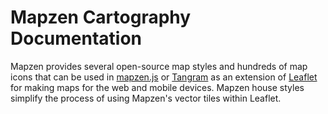 # Mapzen Cartography Documentation

Mapzen provides several open-source map styles and hundreds of map icons that can be used in [mapzen.js](https://mapzen.com/documentation/mapzen-js/) or [Tangram](https://mapzen.com/documentation/tangram/) as an extension of [Leaflet](http://leafletjs.com/) for making maps for the web and mobile devices. Mapzen house styles simplify the process of using Mapzen's vector tiles within Leaflet.
